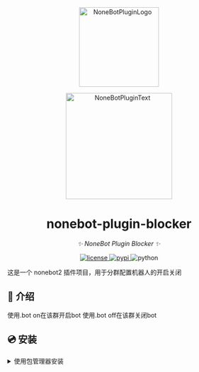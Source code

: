 <div align="center">
  <a href="https://v2.nonebot.dev/store"><img src="https://github.com/A-kirami/nonebot-plugin-template/blob/resources/nbp_logo.png" width="180" height="180" alt="NoneBotPluginLogo"></a>
  <br>
  <p><img src="https://github.com/A-kirami/nonebot-plugin-template/blob/resources/NoneBotPlugin.svg" width="240" alt="NoneBotPluginText"></p>
</div>

<div align="center">

# nonebot-plugin-blocker

_✨ NoneBot Plugin Blocker ✨_


<a href="./LICENSE">
    <img src="https://img.shields.io/github/license/owner/nonebot-plugin-example.svg" alt="license">
</a>
<a href="https://pypi.python.org/pypi/nonebot-plugin-example">
    <img src="https://img.shields.io/pypi/v/nonebot-plugin-example.svg" alt="pypi">
</a>
<img src="https://img.shields.io/badge/python-3.8+-blue.svg" alt="python">

</div>

这是一个 nonebot2 插件项目，用于分群配置机器人的开启关闭

## 📖 介绍

使用.bot on在该群开启bot
使用.bot off在该群关闭bot

## 💿 安装
<details>
<summary>使用包管理器安装</summary>
在 nonebot2 项目的插件目录下, 打开命令行, 根据你使用的包管理器, 输入相应的安装命令

<details>
<summary>pip</summary>

    pip install nonebot-plugin-blocker
</details>

打开 nonebot2 项目根目录下的 `pyproject.toml` 文件, 在 `[tool.nonebot]` 部分追加写入

    plugins = ["nonebot-plugin-blocker"]

</details>

